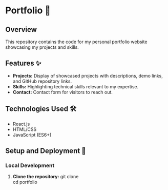 # Portfolio 💼

## Overview

This repository contains the code for my personal portfolio website showcasing my projects and skills.

## Features ✨

- **Projects:** Display of showcased projects with descriptions, demo links, and GitHub repository links.
- **Skills:** Highlighting technical skills relevant to my expertise.
- **Contact:** Contact form for visitors to reach out.

## Technologies Used 🛠️

- React.js
- HTML/CSS
- JavaScript (ES6+)

## Setup and Deployment 🚀

### Local Development

1. **Clone the repository:**
   git clone  
   cd portfolio
